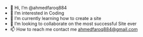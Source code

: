 - 👋 Hi, I’m @ahmedfaroq884
- 👀 I’m interested in Coding
- 🌱 I’m currently learning how to create a site
- 💞️ I’m looking to collaborate on the most successful Site ever
- 📫 How to reach me contact me ahmedfaroq884@gmail.com

<!---
ahmedfaroq884/ahmedfaroq884 is a ✨ special ✨ repository because its `README.md` (this file) appears on your GitHub profile.
You can click the Preview link to take a look at your changes.
--->
